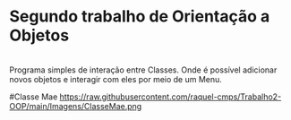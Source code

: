 # Segundo trabalho de Orientação a Objetos
<br>
Programa simples de interação entre Classes. Onde é possível adicionar novos objetos e interagir com eles por meio de um Menu.

#Classe Mae
https://raw.githubusercontent.com/raquel-cmps/Trabalho2-OOP/main/Imagens/ClasseMae.png


